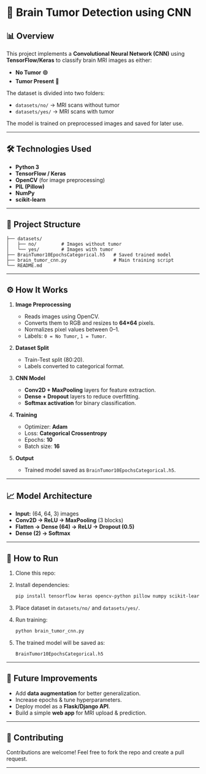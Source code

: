 # 🧠 Brain Tumor Detection using CNN

## 📊 Overview

This project implements a **Convolutional Neural Network (CNN)** using **TensorFlow/Keras** to classify brain MRI images as either:

* **No Tumor** 🟢
* **Tumor Present** 🔴

The dataset is divided into two folders:

* `datasets/no/` → MRI scans without tumor
* `datasets/yes/` → MRI scans with tumor

The model is trained on preprocessed images and saved for later use.

---

## 🛠 Technologies Used

* **Python 3**
* **TensorFlow / Keras**
* **OpenCV** (for image preprocessing)
* **PIL (Pillow)**
* **NumPy**
* **scikit-learn**

---

## 📂 Project Structure

```
├── datasets/
│   ├── no/         # Images without tumor
│   └── yes/        # Images with tumor
├── BrainTumor10EpochsCategorical.h5   # Saved trained model
├── brain_tumor_cnn.py                 # Main training script
└── README.md
```

---

## ⚙️ How It Works

1. **Image Preprocessing**

   * Reads images using OpenCV.
   * Converts them to RGB and resizes to **64×64** pixels.
   * Normalizes pixel values between 0–1.
   * Labels: `0 = No Tumor`, `1 = Tumor`.

2. **Dataset Split**

   * Train-Test split (80:20).
   * Labels converted to categorical format.

3. **CNN Model**

   * **Conv2D + MaxPooling** layers for feature extraction.
   * **Dense + Dropout** layers to reduce overfitting.
   * **Softmax activation** for binary classification.

4. **Training**

   * Optimizer: **Adam**
   * Loss: **Categorical Crossentropy**
   * Epochs: **10**
   * Batch size: **16**

5. **Output**

   * Trained model saved as `BrainTumor10EpochsCategorical.h5`.

---

## 📈 Model Architecture

* **Input:** (64, 64, 3) images
* **Conv2D → ReLU → MaxPooling** (3 blocks)
* **Flatten → Dense (64) → ReLU → Dropout (0.5)**
* **Dense (2) → Softmax**

---

## 🚀 How to Run

1. Clone this repo:

2. Install dependencies:

   ```bash
   pip install tensorflow keras opencv-python pillow numpy scikit-learn
   ```

3. Place dataset in `datasets/no/` and `datasets/yes/`.

4. Run training:

   ```bash
   python brain_tumor_cnn.py
   ```

5. The trained model will be saved as:

   ```
   BrainTumor10EpochsCategorical.h5
   ```

---

## 📌 Future Improvements

* Add **data augmentation** for better generalization.
* Increase epochs & tune hyperparameters.
* Deploy model as a **Flask/Django API**.
* Build a simple **web app** for MRI upload & prediction.

---

## 🤝 Contributing

Contributions are welcome! Feel free to fork the repo and create a pull request.

---

